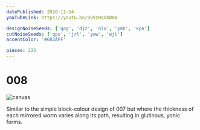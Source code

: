 ```yaml
---
datePublished: 2020-11-14
youTubeLink: https://youtu.be/9VVzHqVXWm8

designNoiseSeeds: ['qog', 'djz', 'nlo', 'ymb', 'kpn']
cutNoiseSeeds: ['qps', 'jrl', 'yww', 'wji']
accentColor: '#682AFF'

pieces: 225
---
```


# 008

![canvas](result/008_qog-djz-nlo-ymb-kpn_qps-jrl-yww-wji.png?raw=true)

Similar to the simple block-colour design of 007 but where the thickness of each mirrored worm varies along its path, resulting in glutinous, yonic forms.
